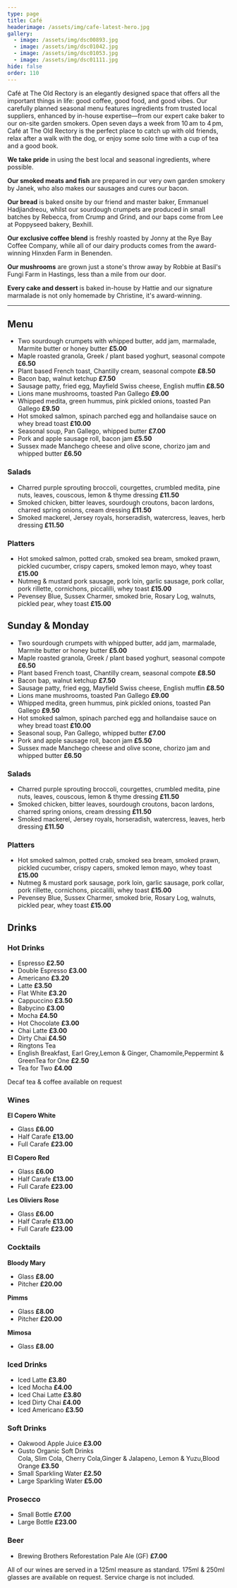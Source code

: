 ```yaml
---
type: page
title: Café
headerimage: /assets/img/cafe-latest-hero.jpg
gallery:
  - image: /assets/img/dsc00893.jpg
  - image: /assets/img/dsc01042.jpg
  - image: /assets/img/dsc01053.jpg
  - image: /assets/img/dsc01111.jpg
hide: false
order: 110
---
```

Café at The Old Rectory is an elegantly designed space that offers all the important things in life: good coffee, good food, and good vibes. Our carefully planned seasonal menu features ingredients from trusted local suppliers, enhanced by in-house expertise—from our expert cake baker to our on-site garden smokers. Open seven days a week from 10 am to 4 pm, Café at The Old Rectory is the perfect place to catch up with old friends, relax after a walk with the dog, or enjoy some solo time with a cup of tea and a good book.



<div class="menu-text">

**We take pride** in using the best local and seasonal ingredients, where possible.

**Our smoked meats and fish** are prepared in our very own garden smokery by Janek, who also makes our sausages and cures our bacon.

**Our bread** is baked onsite by our friend and master baker, Emmanuel Hadjiandreou, whilst our sourdough crumpets are produced in small batches by Rebecca, from Crump and Grind, and our baps come from Lee at Poppyseed bakery, Bexhill.

**Our exclusive coffee blend** is freshly roasted by Jonny at the Rye Bay Coffee Company, while all of our dairy products comes from the award-winning Hinxden Farm in Benenden.

**Our mushrooms** are grown just a stone's throw away by Robbie at Basil's Fungi Farm in Hastings, less than a mile from our door.

**Every cake and dessert** is baked in-house by Hattie and our signature marmalade is not only homemade by Christine, it's award-winning.

</div>

<hr/>

## Menu

<div class="menu">
<div class="menu-col">

* Two sourdough crumpets with whipped butter, add jam, marmalade, Marmite butter or honey butter **£5.00**
* Maple roasted granola, Greek / plant based yoghurt, seasonal compote **£6.50**
* Plant based French toast, Chantilly cream, seasonal compote **£8.50**
* Bacon bap, walnut ketchup **£7.50**
* Sausage patty, fried egg, Mayfield Swiss cheese, English muffin **£8.50**
* Lions mane mushrooms, toasted Pan Gallego **£9.00**
* Whipped medita, green hummus, pink pickled onions, toasted Pan Gallego **£9.50**
* Hot smoked salmon, spinach parched egg and hollandaise sauce on whey bread toast **£10.00**
* Seasonal soup, Pan Gallego, whipped butter **£7.00**
* Pork and apple sausage roll, bacon jam **£5.50**
* Sussex made Manchego cheese and olive scone, chorizo jam and whipped butter **£6.50**

</div>
<div class="menu-col">

### Salads

* Charred purple sprouting broccoli, courgettes, crumbled medita, pine nuts, leaves, couscous, lemon & thyme dressing **£11.50**
* Smoked chicken, bitter leaves, sourdough croutons, bacon lardons, charred spring onions, cream dressing **£11.50**
* Smoked mackerel, Jersey royals, horseradish, watercress, leaves, herb dressing **£11.50**

### Platters

* Hot smoked salmon, potted crab, smoked sea bream, smoked prawn, pickled cucumber, crispy capers, smoked lemon mayo, whey toast **£15.00**
* Nutmeg & mustard pork sausage, pork loin, garlic sausage, pork collar, pork rillette, cornichons, piccalilli, whey toast **£15.00**
* Pevensey Blue, Sussex Charmer, smoked brie, Rosary Log, walnuts, pickled pear, whey toast **£15.00**

</div>
</div>

## Sunday & Monday

<div class="menu">
<div class="menu-col">

* Two sourdough crumpets with whipped butter, add jam, marmalade, Marmite butter or honey butter **£5.00**
* Maple roasted granola, Greek / plant based yoghurt, seasonal compote **£6.50**
* Plant based French toast, Chantilly cream, seasonal compote **£8.50**
* Bacon bap, walnut ketchup **£7.50**
* Sausage patty, fried egg, Mayfield Swiss cheese, English muffin **£8.50**
* Lions mane mushrooms, toasted Pan Gallego **£9.00**
* Whipped medita, green hummus, pink pickled onions, toasted Pan Gallego **£9.50**
* Hot smoked salmon, spinach parched egg and hollandaise sauce on whey bread toast **£10.00**
* Seasonal soup, Pan Gallego, whipped butter **£7.00**
* Pork and apple sausage roll, bacon jam **£5.50**
* Sussex made Manchego cheese and olive scone, chorizo jam and whipped butter **£6.50**

</div>
<div class="menu-col">

### Salads

* Charred purple sprouting broccoli, courgettes, crumbled medita, pine nuts, leaves, couscous, lemon & thyme dressing **£11.50**
* Smoked chicken, bitter leaves, sourdough croutons, bacon lardons, charred spring onions, cream dressing **£11.50**
* Smoked mackerel, Jersey royals, horseradish, watercress, leaves, herb dressing **£11.50**

### Platters

* Hot smoked salmon, potted crab, smoked sea bream, smoked prawn, pickled cucumber, crispy capers, smoked lemon mayo, whey toast **£15.00**
* Nutmeg & mustard pork sausage, pork loin, garlic sausage, pork collar, pork rillette, cornichons, piccalilli, whey toast **£15.00**
* Pevensey Blue, Sussex Charmer, smoked brie, Rosary Log, walnuts, pickled pear, whey toast **£15.00**

</div>
</div>

## Drinks

<div class="menu">
<div class="menu-col">

### Hot Drinks

* Espresso **£2.50**
* Double Espresso **£3.00**
* Americano **£3.20**
* Latte **£3.50**
* Flat White **£3.20**
* Cappuccino **£3.50**
* Babycino **£3.00**
* Mocha **£4.50**
* Hot Chocolate **£3.00**
* Chai Latte **£3.00**
* Dirty Chai **£4.50**
* Ringtons Tea
* English Breakfast, Earl Grey,Lemon & Ginger, Chamomile,Peppermint & GreenTea for One **£2.50**
* Tea for Two **£4.00**

Decaf tea & coffee available on request

### Wines

**El Copero White**

* Glass **£6.00**
* Half Carafe **£13.00**
* Full Carafe **£23.00**

**El Copero Red**

* Glass **£6.00**
* Half Carafe **£13.00**
* Full Carafe **£23.00**

**Les Oliviers Rose**

* Glass **£6.00**
* Half Carafe **£13.00**
* Full Carafe **£23.00**

### Cocktails

**Bloody Mary**

* Glass **£8.00**
* Pitcher **£20.00**

**Pimms**

* Glass **£8.00**
* Pitcher **£20.00**

**Mimosa**

* Glass **£8.00**

</div>
<div class="menu-col">

### Iced Drinks

* Iced Latte **£3.80**
* Iced Mocha **£4.00**
* Iced Chai Latte **£3.80**
* Iced Dirty Chai **£4.00**
* Iced Americano **£3.50**

### Soft Drinks

* Oakwood Apple Juice **£3.00**
* Gusto Organic Soft Drinks\
  Cola, Slim Cola, Cherry Cola,Ginger & Jalapeno, Lemon & Yuzu,Blood Orange **£3.50**
* Small Sparkling Water **£2.50**
* Large Sparkling Water **£5.00**

### Prosecco

* Small Bottle **£7.00**
* Large Bottle **£23.00**

### Beer

* Brewing Brothers Reforestation Pale Ale (GF) **£7.00**

All of our wines are served in a 125ml measure as standard. 175ml & 250ml glasses are available on request. Service charge is not included.

</div>
</div>
